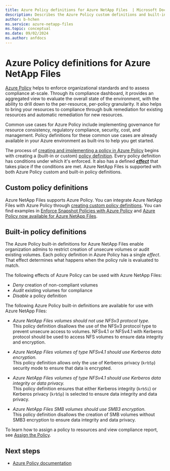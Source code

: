 ```yaml
---
title: Azure Policy definitions for Azure NetApp Files  | Microsoft Docs
description: Describes the Azure Policy custom definitions and built-in definitions that you can use with Azure NetApp Files.
author: b-hchen
ms.service: azure-netapp-files
ms.topic: conceptual
ms.date: 09/02/2024
ms.author: anfdocs
---
```

# Azure Policy definitions for Azure NetApp Files  

[Azure Policy](../governance/policy/overview.md) helps to enforce organizational standards and to assess compliance at-scale. Through its compliance dashboard, it provides an aggregated view to evaluate the overall state of the environment, with the ability to drill down to the per-resource, per-policy granularity. It also helps to bring your resources to compliance through bulk remediation for existing resources and automatic remediation for new resources. 

Common use cases for Azure Policy include implementing governance for resource consistency, regulatory compliance, security, cost, and management. Policy definitions for these common use cases are already available in your Azure environment as built-ins to help you get started.

The process of [creating and implementing a policy in Azure Policy](../governance/policy/tutorials/create-and-manage.md) begins with creating a (built-in or custom) [policy definition](../governance/policy/overview.md#policy-definition). Every policy definition has conditions under which it's enforced. It also has a defined [***effect***](../governance/policy/concepts/effects.md) that takes place if the conditions are met. Azure NetApp Files is supported with both Azure Policy custom and built-in policy definitions.

## Custom policy definitions

Azure NetApp Files supports Azure Policy. You can integrate Azure NetApp Files with Azure Policy through [creating custom policy definitions](../governance/policy/tutorials/create-custom-policy-definition.md). You can find examples in [Enforce Snapshot Policies with Azure Policy](https://anfcommunity.com/2021/08/30/enforce-snapshot-policies-with-azure-policy/) and [Azure Policy now available for Azure NetApp Files](https://anfcommunity.com/2021/04/19/azure-policy-now-available-for-azure-netapp-files/).

## Built-in policy definitions

The Azure Policy built-in definitions for Azure NetApp Files enable organization admins to restrict creation of unsecure volumes or audit existing volumes. Each policy definition in Azure Policy has a single *effect*. That effect determines what happens when the policy rule is evaluated to match.  

The following effects of Azure Policy can be used with Azure NetApp Files:

* *Deny* creation of non-compliant volumes
* *Audit* existing volumes for compliance
* *Disable* a policy definition

The following Azure Policy built-in definitions are available for use with Azure NetApp Files:

* *Azure NetApp Files volumes should not use NFSv3 protocol type.*   
    This policy definition disallows the use of the NFSv3 protocol type to prevent unsecure access to volumes. NFSv4.1 or NFSv4.1 with Kerberos protocol should be used to access NFS volumes to ensure data integrity and encryption.
 
* *Azure NetApp Files volumes of type NFSv4.1 should use Kerberos data encryption.*   
    This policy definition allows only the use of Kerberos privacy (`krb5p`) security mode to ensure that data is encrypted.
 
* *Azure NetApp Files volumes of type NFSv4.1 should use Kerberos data integrity or data privacy.*   
    This policy definition ensures that either Kerberos integrity (`krb5i`) or Kerberos privacy (`krb5p`) is selected to ensure data integrity and data privacy.

* *Azure NetApp Files SMB volumes should use SMB3 encryption.*   
    This policy definition disallows the creation of SMB volumes without SMB3 encryption to ensure data integrity and data privacy.

To learn how to assign a policy to resources and view compliance report, see [Assign the Policy](../storage/common/transport-layer-security-configure-minimum-version.md#assign-the-policy).

## Next steps

* [Azure Policy documentation](../governance/policy/index.yml)
